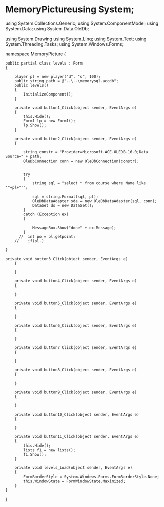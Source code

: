 # MemoryPictureusing System;
using System.Collections.Generic;
using System.ComponentModel;
using System.Data;
using System.Data.OleDb;

using System.Drawing
using System.Linq;
using System.Text;
using System.Threading.Tasks;
using System.Windows.Forms;

namespace MemoryPicture
{


    public partial class levels : Form
    {

        player pl = new player("d", "s", 100);
        public string path = @"..\..\memorysql.accdb";
        public levels()
        {
            InitializeComponent();
        }

        private void button1_Click(object sender, EventArgs e)
        {
            this.Hide();
            Form1 lp = new Form1();
            lp.Show();
        }

        private void button2_Click(object sender, EventArgs e)
        {

            string constr = "Provider=Microsoft.ACE.OLEDB.16.0;Data Source=" + path;
            OleDbConnection conn = new OleDbConnection(constr);


            try
            {
                string sql = "select * from course where Name like '"+pl+"'";

                sql = string.Format(sql, pl);
                OleDbDataAdapter sda = new OleDbDataAdapter(sql, conn);
                DataSet ds = new DataSet();
            }
            catch (Exception ex)
            {

                MessageBox.Show("done" + ex.Message);
            }
          //  int po = pl.getpoint;
        //    if(pl.)

    }

    private void button3_Click(object sender, EventArgs e)
        {

        }

        private void button4_Click(object sender, EventArgs e)
        {

        }

        private void button5_Click(object sender, EventArgs e)
        {

        }

        private void button6_Click(object sender, EventArgs e)
        {

        }

        private void button7_Click(object sender, EventArgs e)
        {

        }

        private void button8_Click(object sender, EventArgs e)
        {

        }

        private void button9_Click(object sender, EventArgs e)
        {

        }

        private void button10_Click(object sender, EventArgs e)
        {

        }

        private void button11_Click(object sender, EventArgs e)
        {
            this.Hide();
            lists f1 = new lists();
            f1.Show();
        }

        private void levels_Load(object sender, EventArgs e)
        {
            FormBorderStyle = System.Windows.Forms.FormBorderStyle.None;
            this.WindowState = FormWindowState.Maximized;
        }
    }
}
